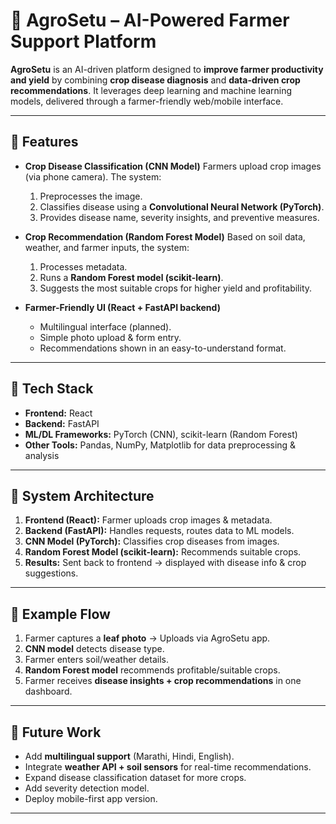 # 🌾 AgroSetu – AI-Powered Farmer Support Platform

**AgroSetu** is an AI-driven platform designed to **improve farmer productivity and yield** by combining **crop disease diagnosis** and **data-driven crop recommendations**. It leverages deep learning and machine learning models, delivered through a farmer-friendly web/mobile interface.

---

## 🚜 Features

* **Crop Disease Classification (CNN Model)**
  Farmers upload crop images (via phone camera). The system:

  1. Preprocesses the image.
  2. Classifies disease using a **Convolutional Neural Network (PyTorch)**.
  3. Provides disease name, severity insights, and preventive measures.

* **Crop Recommendation (Random Forest Model)**
  Based on soil data, weather, and farmer inputs, the system:

  1. Processes metadata.
  2. Runs a **Random Forest model (scikit-learn)**.
  3. Suggests the most suitable crops for higher yield and profitability.

* **Farmer-Friendly UI (React + FastAPI backend)**

  * Multilingual interface (planned).
  * Simple photo upload & form entry.
  * Recommendations shown in an easy-to-understand format.

---

## 🧠 Tech Stack

* **Frontend:** React
* **Backend:** FastAPI
* **ML/DL Frameworks:** PyTorch (CNN), scikit-learn (Random Forest)
* **Other Tools:** Pandas, NumPy, Matplotlib for data preprocessing & analysis

---

## 📌 System Architecture

1. **Frontend (React):** Farmer uploads crop images & metadata.
2. **Backend (FastAPI):** Handles requests, routes data to ML models.
3. **CNN Model (PyTorch):** Classifies crop diseases from images.
4. **Random Forest Model (scikit-learn):** Recommends suitable crops.
5. **Results:** Sent back to frontend → displayed with disease info & crop suggestions.

---

## 🔗 Example Flow

1. Farmer captures a **leaf photo** → Uploads via AgroSetu app.
2. **CNN model** detects disease type.
3. Farmer enters soil/weather details.
4. **Random Forest model** recommends profitable/suitable crops.
5. Farmer receives **disease insights + crop recommendations** in one dashboard.

---



## 🎯 Future Work

* Add **multilingual support** (Marathi, Hindi, English).
* Integrate **weather API + soil sensors** for real-time recommendations.
* Expand disease classification dataset for more crops.
* Add severity detection model.
* Deploy mobile-first app version.

---

